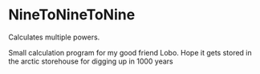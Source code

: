 # NineToNineToNine

Calculates multiple powers.

Small calculation program for my good friend Lobo.
Hope it gets stored in the arctic storehouse for digging up in 1000 years
